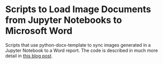# Scripts to Load Image Documents from Jupyter Notebooks to Microsoft Word


Scripts that use python-docx-template to sync images generated in
a Jupyter Notebook to a Word report. The code is described in much 
more detail in [this blog post](http://www.marknagelberg.com/syncing-your-jupyter-notebook-charts-to-microsoft-word-reports/).
